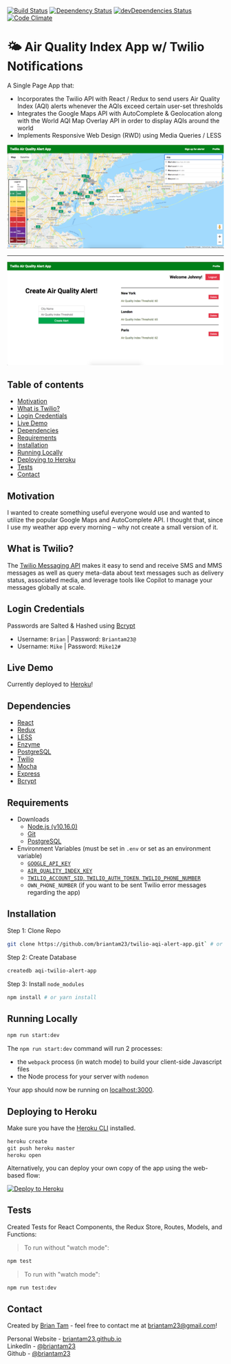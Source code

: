 [![Build Status](https://travis-ci.org/briantam23/twilio-aqi-alert-app.svg?branch=master)](https://travis-ci.org/briantam23/twilio-aqi-alert-app)
[![Dependency Status](https://david-dm.org/briantam23/twilio-aqi-alert-app.svg)](https://david-dm.org/briantam23/twilio-aqi-alert-app)
[![devDependencies Status](https://david-dm.org/briantam23/twilio-aqi-alert-app/dev-status.svg)](https://david-dm.org/briantam23/twilio-aqi-alert-app?type=dev)
[![Code Climate](https://codeclimate.com/github/briantam23/twilio-aqi-alert-app/badges/gpa.svg)](https://codeclimate.com/github/briantam23/twilio-aqi-alert-app/)


# 🌤 Air Quality Index App w/ Twilio Notifications

A Single Page App that:

*  Incorporates the Twilio API with React / Redux to send users Air Quality Index (AQI) alerts whenever the AQIs exceed certain user-set thresholds
*  Integrates the Google Maps API with AutoComplete & Geolocation along with the World AQI Map Overlay API in order to display AQIs around the world
*  Implements Responsive Web Design (RWD) using Media Queries / LESS

![Maps component screenshot](./public/img/screenshots/map_page.png) <hr/>
![Profile page screenshot](./public/img/screenshots/profile_page.png)

## Table of contents
* [Motivation](#motivation)
* [What is Twilio?](#what-is-twilio?)
* [Login Credentials](#login-credentials)
* [Live Demo](#live-demo)
* [Dependencies](#dependencies)
* [Requirements](#requirements)
* [Installation](#installation)
* [Running Locally](#running-locally)
* [Deploying to Heroku](#deploying-to-heroku)
* [Tests](#tests)
* [Contact](#contact)

## Motivation
I wanted to create something useful everyone would use and wanted to utilize the popular Google Maps and AutoComplete API. I thought that, since I use my weather app every morning – why not create a small version of it.

## What is Twilio?
The [Twilio Messaging API](https://www.twilio.com/docs/api) makes it easy to send and receive SMS and MMS messages as well as query meta-data about text messages such as delivery status, associated media, and leverage tools like Copilot to manage your messages globally at scale.

## Login Credentials

Passwords are Salted & Hashed using [Bcrypt](https://www.npmjs.com/package/bcrypt)

* Username: `Brian`  | Password: `Briantam23@`
* Username: `Mike`   | Password: `Mike12#`
<!-- * Username: `Johnny` | Password: `Johnny34&`  -->

## Live Demo

Currently deployed to [Heroku](https://btam-aqi-twilio-alert-app.herokuapp.com/)!

## Dependencies

* [React](https://reactjs.org)
* [Redux](https://redux.js.org)
* [LESS](http://lesscss.org)
* [Enzyme](https://airbnb.io/enzyme)
* [PostgreSQL](https://www.postgresql.org)
* [Twilio](https://www.twilio.com)
* [Mocha](https://mochajs.org)
* [Express](https://expressjs.com)
* [Bcrypt](https://www.npmjs.com/package/bcrypt)

## Requirements

* Downloads
    * [Node.js (v10.16.0)](https://nodejs.org/en/)
    * [Git](https://git-scm.com/downloads)
    * [PostgreSQL](https://www.postgresql.org/download/)
* Environment Variables (must be set in `.env` or set as an environment variable)
    * [`GOOGLE_API_KEY`](https://developers.google.com/maps/documentation/javascript/get-api-key)
    * [`AIR_QUALITY_INDEX_KEY`](http://aqicn.org/api/)
    * [`TWILIO_ACCOUNT_SID`, `TWILIO_AUTH_TOKEN`, `TWILIO_PHONE_NUMBER`](https://www.twilio.com/docs/usage/tutorials/how-to-use-your-free-trial-account)
    * `OWN_PHONE_NUMBER` (if you want to be sent Twilio error messages regarding the app)

## Installation

Step 1: Clone Repo
```sh
git clone https://github.com/briantam23/twilio-aqi-alert-app.git` # or clone your own fork
```

Step 2: Create Database
```sh
createdb aqi-twilio-alert-app
```

Step 3: Install `node_modules`
```sh
npm install # or yarn install
```

## Running Locally

```sh
npm run start:dev
```

The `npm run start:dev` command will run 2 processes:
* the `webpack` process (in watch mode) to build your client-side Javascript files
* the Node process for your server with `nodemon`

Your app should now be running on [localhost:3000](http://localhost:3000).

## Deploying to Heroku

Make sure you have the [Heroku CLI](https://devcenter.heroku.com/articles/heroku-cli) installed.

```
heroku create
git push heroku master
heroku open
```

Alternatively, you can deploy your own copy of the app using the web-based flow:

[![Deploy to Heroku](https://www.herokucdn.com/deploy/button.png)](https://heroku.com/deploy)

## Tests

Created Tests for React Components, the Redux Store, Routes, Models, and Functions:

> To run without "watch mode": 
```sh
npm test
``` 

> To run with "watch mode":
```sh
npm run test:dev
```

## Contact
Created by [Brian Tam](http://briantam23.github.io) - feel free to contact me at [briantam23@gmail.com](mailto:briantam23@gmail.com)!

Personal Website - [briantam23.github.io](http://briantam23.github.io) <br/>
LinkedIn - [@briantam23](https://linkedin.com/in/briantam23/) <br/>
Github - [@briantam23](https://github.com/briantam23)